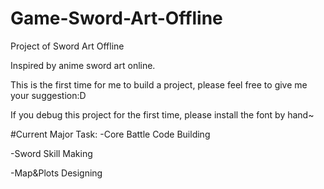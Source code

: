 # Game-Sword-Art-Offline
Project of Sword Art Offline

Inspired by anime sword art online.

This is the first time for me to build a project, please feel free to give me your suggestion:D

If you debug this project for the first time, please install the font by hand~

#Current Major Task:
-Core Battle Code Building

-Sword Skill Making

-Map&Plots Designing
